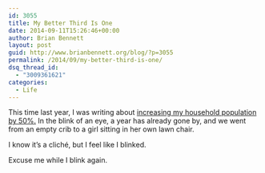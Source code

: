 ```yaml
---
id: 3055
title: My Better Third Is One
date: 2014-09-11T15:26:46+00:00
author: Brian Bennett
layout: post
guid: http://www.brianbennett.org/blog/?p=3055
permalink: /2014/09/my-better-third-is-one/
dsq_thread_id:
  - "3009361621"
categories:
  - Life
---
```

This time last year, I was writing about [increasing my household population by 50%.](http://blog.ohheybrian.com/and-then-there-were-three/) In the blink of an eye, a year has already gone by, and we went from an empty crib to a girl sitting in her own lawn chair.

<div class="photobox">
</div>

I know it&#8217;s a clich&eacute;, but I feel like I blinked. 

Excuse me while I blink again.